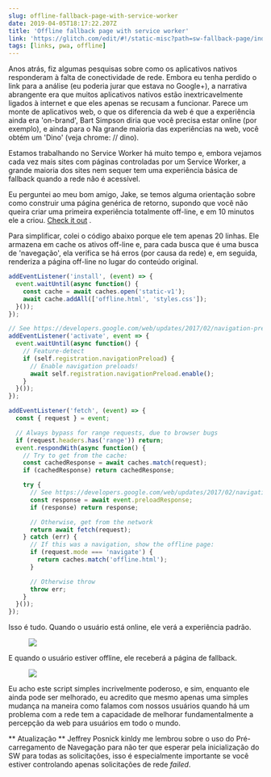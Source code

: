 ```yaml
---
slug: offline-fallback-page-with-service-worker
date: 2019-04-05T18:17:22.207Z
title: 'Offline fallback page with service worker'
link: 'https://glitch.com/edit/#!/static-misc?path=sw-fallback-page/index.html:6:9'
tags: [links, pwa, offline]
---
```

Anos atrás, fiz algumas pesquisas sobre como os aplicativos nativos responderam à falta de conectividade de rede. Embora eu tenha perdido o link para a análise (eu poderia jurar que estava no Google+), a narrativa abrangente era que muitos aplicativos nativos estão inextricavelmente ligados à internet e que eles apenas se recusam a funcionar. Parece um monte de aplicativos web, o que os diferencia da web é que a experiência ainda era &#39;on-brand&#39;, Bart Simpson diria que você precisa estar online (por exemplo), e ainda para o Na grande maioria das experiências na web, você obtém um &#39;Dino&#39; (veja chrome: // dino).

Estamos trabalhando no Service Worker há muito tempo e, embora vejamos cada vez mais sites com páginas controladas por um Service Worker, a grande maioria dos sites nem sequer tem uma experiência básica de fallback quando a rede não é acessível.

Eu perguntei ao meu bom amigo, Jake, se temos alguma orientação sobre como construir uma página genérica de retorno, supondo que você não queira criar uma primeira experiência totalmente off-line, e em 10 minutos ele a criou. [Check it out](https://glitch.com/edit/#!/static-misc?path=sw-fallback-page/sw.js:6:9) .

Para simplificar, colei o código abaixo porque ele tem apenas 20 linhas. Ele armazena em cache os ativos off-line e, para cada busca que é uma busca de &#39;navegação&#39;, ela verifica se há erros (por causa da rede) e, em seguida, renderiza a página off-line no lugar do conteúdo original.

```JavaScript
addEventListener('install', (event) => {
  event.waitUntil(async function() {
    const cache = await caches.open('static-v1');
    await cache.addAll(['offline.html', 'styles.css']);
  }());
});

// See https://developers.google.com/web/updates/2017/02/navigation-preload#activating_navigation_preload
addEventListener('activate', event => {
  event.waitUntil(async function() {
    // Feature-detect
    if (self.registration.navigationPreload) {
      // Enable navigation preloads!
      await self.registration.navigationPreload.enable();
    }
  }());
});

addEventListener('fetch', (event) => {
  const { request } = event;

  // Always bypass for range requests, due to browser bugs
  if (request.headers.has('range')) return;
  event.respondWith(async function() {
    // Try to get from the cache:
    const cachedResponse = await caches.match(request);
    if (cachedResponse) return cachedResponse;

    try {
      // See https://developers.google.com/web/updates/2017/02/navigation-preload#using_the_preloaded_response
      const response = await event.preloadResponse;
      if (response) return response;

      // Otherwise, get from the network
      return await fetch(request);
    } catch (err) {
      // If this was a navigation, show the offline page:
      if (request.mode === 'navigate') {
        return caches.match('offline.html');
      }

      // Otherwise throw
      throw err;
    }
  }());
});
```

Isso é tudo. Quando o usuário está online, ele verá a experiência padrão.

<figure><img src="/images/2019-04-05-offline-fallback-page-with-service-worker-0.jpeg"></figure>

E quando o usuário estiver offline, ele receberá a página de fallback.

<figure><img src="/images/2019-04-05-offline-fallback-page-with-service-worker-1.jpeg"></figure>

Eu acho este script simples incrivelmente poderoso, e sim, enquanto ele ainda pode ser melhorado, eu acredito que mesmo apenas uma simples mudança na maneira como falamos com nossos usuários quando há um problema com a rede tem a capacidade de melhorar fundamentalmente a percepção da web para usuários em todo o mundo.

** Atualização ** Jeffrey Posnick kinldy me lembrou sobre o uso do Pré-carregamento de Navegação para não ter que esperar pela inicialização do SW para todas as solicitações, isso é especialmente importante se você estiver controlando apenas solicitações de rede _failed_.
